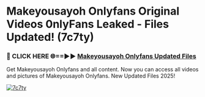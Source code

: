 # Makeyousayoh Onlyfans Original Videos 0nlyFans Leaked - Files Updated! (7c7ty)

<h3>🔴 CLICK HERE 🌐==►► <a href="https://tinyurl.com/2m67pmp6" rel="nofollow">Makeyousayoh Onlyfans Updated Files</a></h3>

Get Makeyousayoh Onlyfans and all content. Now you can access all videos and pictures of Makeyousayoh Onlyfans. New Updated Files 2025!

[![7c7ty](https://i.imgur.com/H4QAA4z.gif)](https://tinyurl.com/2m67pmp6)